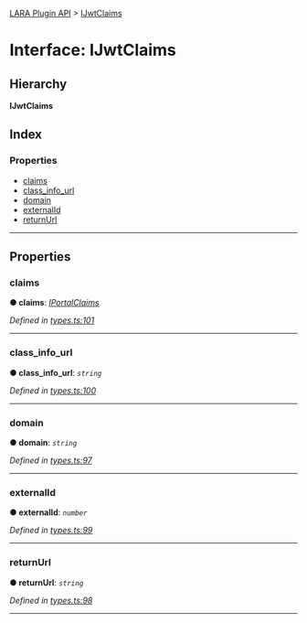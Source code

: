 [LARA Plugin API](../README.md) > [IJwtClaims](../interfaces/ijwtclaims.md)

# Interface: IJwtClaims

## Hierarchy

**IJwtClaims**

## Index

### Properties

* [claims](ijwtclaims.md#claims)
* [class_info_url](ijwtclaims.md#class_info_url)
* [domain](ijwtclaims.md#domain)
* [externalId](ijwtclaims.md#externalid)
* [returnUrl](ijwtclaims.md#returnurl)

---

## Properties

<a id="claims"></a>

###  claims

**● claims**: *[IPortalClaims](iportalclaims.md)*

*Defined in [types.ts:101](https://github.com/concord-consortium/lara/blob/27f05a65/lara-typescript/src/plugin-api/types.ts#L101)*

___
<a id="class_info_url"></a>

###  class_info_url

**● class_info_url**: *`string`*

*Defined in [types.ts:100](https://github.com/concord-consortium/lara/blob/27f05a65/lara-typescript/src/plugin-api/types.ts#L100)*

___
<a id="domain"></a>

###  domain

**● domain**: *`string`*

*Defined in [types.ts:97](https://github.com/concord-consortium/lara/blob/27f05a65/lara-typescript/src/plugin-api/types.ts#L97)*

___
<a id="externalid"></a>

###  externalId

**● externalId**: *`number`*

*Defined in [types.ts:99](https://github.com/concord-consortium/lara/blob/27f05a65/lara-typescript/src/plugin-api/types.ts#L99)*

___
<a id="returnurl"></a>

###  returnUrl

**● returnUrl**: *`string`*

*Defined in [types.ts:98](https://github.com/concord-consortium/lara/blob/27f05a65/lara-typescript/src/plugin-api/types.ts#L98)*

___

